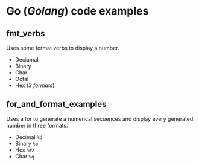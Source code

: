 # Go (_Golang_) code examples

## fmt_verbs
Uses some format verbs to display a number.

- Deciamal
- Binary
- Char
- Octal
- Hex (_3 formats_)

## for_and_format_examples
Uses a for to generate a numerical secuences and display every generated number in three formats.

- Decimal `%d`
- Binary `%b`
- Hex `%#X`
- Char `%q`
